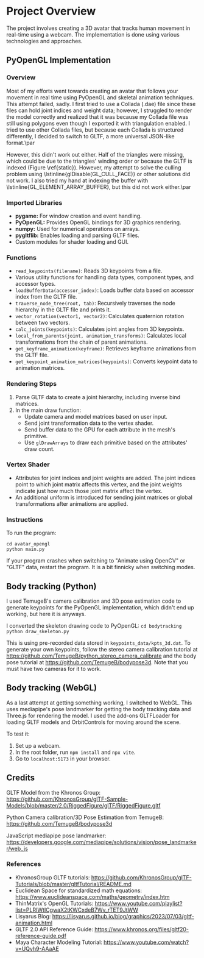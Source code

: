 # Project Overview

The project involves creating a 3D avatar that tracks human movement in real-time using a webcam. The implementation is done using various technologies and approaches.

## PyOpenGL Implementation

### Overview
Most of my efforts went towards creating an avatar that follows your movement in real time using PyOpenGL and skeletal animation techniques. This attempt failed, sadly. I first tried to use a Collada (.dae) file since these files can hold joint indices and weight data; however, I struggled to render the model correctly and realized that it was because my Collada file was still using polygons even though I exported it with triangulation enabled. I tried to use other Collada files, but because each Collada is structured differently, I decided to switch to GLTF, a more universal JSON-like format.\par

However, this didn't work out either. Half of the triangles were missing, which could be due to the triangles' winding order or because the GLTF is indexed (Figure \ref{static}). However, my attempt to solve the culling problem using \lstinline{glDisable(GL_CULL_FACE)} or other solutions did not work. I also tried my hand at indexing the buffer with \lstinline{GL_ELEMENT_ARRAY_BUFFER}, but this did not work either.\par

### Imported Libraries
- **pygame:** For window creation and event handling.
- **PyOpenGL:** Provides OpenGL bindings for 3D graphics rendering.
- **numpy:** Used for numerical operations on arrays.
- **pygltflib:** Enables loading and parsing GLTF files.
- Custom modules for shader loading and GUI.

### Functions
- `read_keypoints(filename)`: Reads 3D keypoints from a file.
- Various utility functions for handling data types, component types, and accessor types.
- `loadBufferData(accessor_index)`: Loads buffer data based on accessor index from the GLTF file.
- `traverse_node_tree(root, tab)`: Recursively traverses the node hierarchy in the GLTF file and prints it.
- `vector_rotation(vector1, vector2)`: Calculates quaternion rotation between two vectors.
- `calc_joints(keypoints)`: Calculates joint angles from 3D keypoints.
- `local_from_parents(joint, animation_transforms)`: Calculates local transformations from the chain of parent animations.
- `get_keyframe_animation(keyframe)`: Retrieves keyframe animations from the GLTF file.
- `get_keypoint_animation_matrices(keypoints)`: Converts keypoint data to animation matrices.

### Rendering Steps
1. Parse GLTF data to create a joint hierarchy, including inverse bind matrices.
2. In the main draw function:
    - Update camera and model matrices based on user input.
    - Send joint transformation data to the vertex shader.
    - Send buffer data to the GPU for each attribute in the mesh's primitive.
    - Use `glDrawArrays` to draw each primitive based on the attributes' draw count.

### Vertex Shader
- Attributes for joint indices and joint weights are added. The joint indices point to which joint matrix affects this vertex, and the joint weights indicate just how much those joint matrix affect the vertex.
- An additional uniform is introduced for sending joint matrices or global transformations after animations are applied.

### Instructions
To run the program:
```
cd avatar_opengl
python main.py
```
If your program crashes when switching to "Animate using OpenCV" or "GLTF" data, restart the program. It is a bit finnicky when switching modes.

## Body tracking (Python)
I used TemugeB's camera calibration and 3D pose estimation code to generate keypoints for the PyOpenGL implementation, which didn't end up working, but here it is anyways.

I converted the skeleton drawing code to PyOpenGL:
`cd bodytracking`
`python draw_skeleton.py`

This is using pre-recorded data stored in `keypoints_data/kpts_3d.dat`. To generate your own keypoints, follow the stereo camera calibration tutorial at https://github.com/TemugeB/python_stereo_camera_calibrate and the body pose tutorial at https://github.com/TemugeB/bodypose3d. Note that you must have two cameras for it to work.

## Body tracking (WebGL)
As a last attempt at getting something working, I switched to WebGL. This uses mediapipe's pose landmarker for getting the body tracking data and Three.js for rendering the model. I used the add-ons GLTFLoader for loading GLTF models and OrbitControls for moving around the scene.

To test it:

1. Set up a webcam.
2. In the root folder, run `npm install` and `npx vite`.
3. Go to `localhost:5173` in your browser.

## Credits
GLTF Model from the Khronos Group: https://github.com/KhronosGroup/glTF-Sample-Models/blob/master/2.0/RiggedFigure/glTF/RiggedFigure.gltf

Python Camera calibration/3D Pose Estimation from TemugeB: https://github.com/TemugeB/bodypose3d

JavaScript mediapipe pose landmarker: https://developers.google.com/mediapipe/solutions/vision/pose_landmarker/web_js

### References
- KhronosGroup GLTF tutorials: https://github.com/KhronosGroup/glTF-Tutorials/blob/master/gltfTutorial/README.md
- Euclidean Space for standardized math equations: https://www.euclideanspace.com/maths/geometry/index.htm
- ThinMatrix's OpenGL Tutorials: https://www.youtube.com/playlist?list=PLRIWtICgwaX2tKWCxdeB7Wv_rTET9JtWW
- Lisyarus Blog: https://lisyarus.github.io/blog/graphics/2023/07/03/gltf-animation.html
- GLTF 2.0 API Reference Guide: https://www.khronos.org/files/gltf20-reference-guide.pdf
- Maya Character Modeling Tutorial: https://www.youtube.com/watch?v=UQvh9-AAaAE


